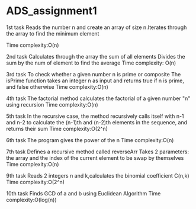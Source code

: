 # ADS_assignment1
1st task
Reads the number n and create an array of size n.Iterates through the array to find the minimum element


Time complexity:O(n)

2nd task
Calculates through the array the sum of all elements
Divides the sum by the num of element to find the average
Time complexity: O(n)

3rd task
To check whether a given number n is prime or composite
The isPrime function takes an integer n as input and returns true if n is prime, and false otherwise
Time complexity:O(n)

4th task
The factorial method calculates the factorial of a given number "n" using recursion
Time complexity:O(n)

5th task
In the recursive case, the method recursively calls itself with n-1 and n-2 to calculate the (n-1)th and (n-2)th elements in the sequence, and returns their sum
Time complexity:O(2^n)

6th task
The program gives the power of the n
Time complexity:O(n)

7th task
Defines a recursive method called reverseArr
Takes 2 parameters: the array and the index of the current element to be swap by themselves
Time complexity:O(n)

9th task
Reads 2 integers n and k,calculates the binomial coefficient C(n,k)
Time complexity:O(2^n)

10th task
Finds GCD of a and b using Euclidean Algorithm
Time complexity:O(log(n))




